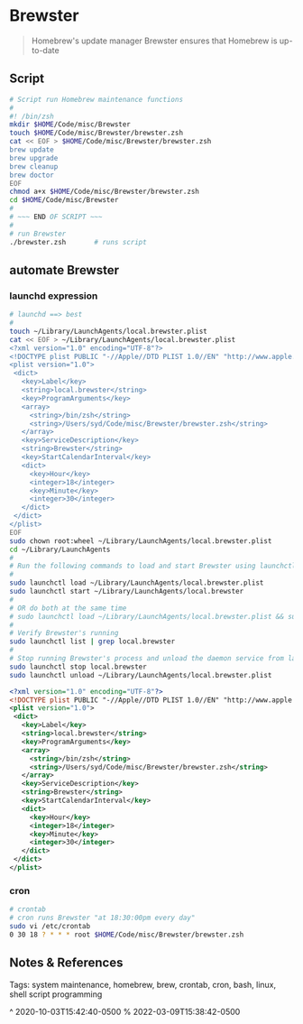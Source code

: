 # Brewster

> Homebrew's update manager
> Brewster ensures that Homebrew is up-to-date

## Script

```sh
# Script run Homebrew maintenance functions
#
#! /bin/zsh
mkdir $HOME/Code/misc/Brewster
touch $HOME/Code/misc/Brewster/brewster.zsh
cat << EOF > $HOME/Code/misc/Brewster/brewster.zsh
brew update
brew upgrade
brew cleanup
brew doctor
EOF
chmod a+x $HOME/Code/misc/Brewster/brewster.zsh
cd $HOME/Code/misc/Brewster
#
# ~~~ END OF SCRIPT ~~~
#
# run Brewster
./brewster.zsh       # runs script
```

## automate Brewster

### launchd expression

```sh
# launchd ==> best
#
touch ~/Library/LaunchAgents/local.brewster.plist
cat << EOF > ~/Library/LaunchAgents/local.brewster.plist
<?xml version="1.0" encoding="UTF-8"?>
<!DOCTYPE plist PUBLIC "-//Apple//DTD PLIST 1.0//EN" "http://www.apple.com/DTDs/PropertyList-1.0.dtd">
<plist version="1.0">
 <dict>
   <key>Label</key>
   <string>local.brewster</string>
   <key>ProgramArguments</key>
   <array>
     <string>/bin/zsh</string>
     <string>/Users/syd/Code/misc/Brewster/brewster.zsh</string>
   </array>
   <key>ServiceDescription</key>
   <string>Brewster</string>
   <key>StartCalendarInterval</key>
   <dict>
     <key>Hour</key>
     <integer>18</integer>
     <key>Minute</key>
     <integer>30</integer>
   </dict>
 </dict>
</plist>
EOF
sudo chown root:wheel ~/Library/LaunchAgents/local.brewster.plist
cd ~/Library/LaunchAgents
#
# Run the following commands to load and start Brewster using launchctl
#
sudo launchctl load ~/Library/LaunchAgents/local.brewster.plist
sudo launchctl start ~/Library/LaunchAgents/local.brewster
#
# OR do both at the same time
# sudo launchctl load ~/Library/LaunchAgents/local.brewster.plist && sudo launchctl start ~/Library/LaunchAgents/local.brewster
#
# Verify Brewster's running
sudo launchctl list | grep local.brewster
#
# Stop running Brewster's process and unload the daemon service from launchd
sudo launchctl stop local.brewster
sudo launchctl unload ~/Library/LaunchAgents/local.brewster.plist
```

```xml
<?xml version="1.0" encoding="UTF-8"?>
<!DOCTYPE plist PUBLIC "-//Apple//DTD PLIST 1.0//EN" "http://www.apple.com/DTDs/PropertyList-1.0.dtd">
<plist version="1.0">
 <dict>
   <key>Label</key>
   <string>local.brewster</string>
   <key>ProgramArguments</key>
   <array>
     <string>/bin/zsh</string>
     <string>/Users/syd/Code/misc/Brewster/brewster.zsh</string>
   </array>
   <key>ServiceDescription</key>
   <string>Brewster</string>
   <key>StartCalendarInterval</key>
   <dict>
     <key>Hour</key>
     <integer>18</integer>
     <key>Minute</key>
     <integer>30</integer>
   </dict>
 </dict>
</plist>
```

### cron

```sh
# crontab
# cron runs Brewster "at 18:30:00pm every day"
sudo vi /etc/crontab
0 30 18 ? * * * root $HOME/Code/misc/Brewster/brewster.zsh
```

## Notes & References

Tags: system maintenance, homebrew, brew, crontab, cron, bash, linux, shell script programming

^ 2020-10-03T15:42:40-0500
% 2022-03-09T15:38:42-0500

<!-- SOURCES & RESOURCES -->

[1]: https://www.freeformatter.com/cron-expression-generator-quartz.html "Cron Expression Generator"
[2]: https://codebeautify.org/xmlvalidator "XML Validator"
[3]: https://medium.com/swlh/how-to-use-launchd-to-run-services-in-macos-b972ed1e352 "launchd macOS"
[4]: https://stackoverflow.com/a/28157098/13815009 "bad ownership/permissions"
[5]: https://crontab.guru "cron schedule expression editor"
[6]: file:///Applications/Lingon%20X.app "Lingon"

